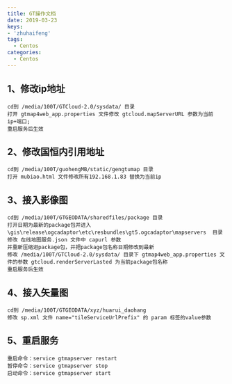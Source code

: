 ```yaml
---
title: GT操作文档
date: 2019-03-23
keys:
- 'zhuhaifeng'
tags:
  - Centos
categories:
  - Centos
---
```


## 1、修改ip地址
	cd到 /media/100T/GTCloud-2.0/sysdata/ 目录
	打开 gtmap4web_app.properties 文件修改 gtcloud.mapServerURL 参数为当前ip+端口;
	重启服务后生效
## 2、修改国恒内引用地址
	cd到 /media/100T/guohengMB/static/gengtumap 目录
	打开 mubiao.html 文件修改所有192.168.1.83 替换为当前ip
## 3、接入影像图
	cd到 /media/100T/GTGEODATA/sharedfiles/package 目录
	打开日期为最新的package包并进入 \gis\release\ogcadaptor\etc\resbundles\gt5.ogcadaptor\mapservers  目录
	修改 在线地图服务.json 文件中 capurl 参数
	并重新压缩进package包，并把package包名称日期修改到最新
	修改 /media/100T/GTCloud-2.0/sysdata/ 目录下 gtmap4web_app.properties 文件的参数 gtcloud.renderServerLasted 为当前package包名称
	重启服务后生效
## 4、接入矢量图
	cd到 /media/100T/GTGEODATA/xyz/huarui_daohang
	修改 sp.xml 文件 name="tileServiceUrlPrefix" 的 param 标签的value参数
## 5、重启服务
	重启命令：service gtmapserver restart
	暂停命令：service gtmapserver stop
	启动命令：service gtmapserver start